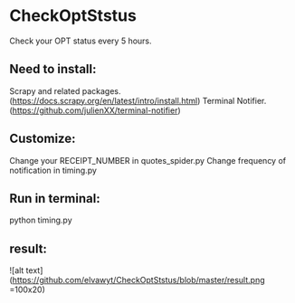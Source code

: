 # CheckOptStstus
Check your OPT status every 5 hours.

## Need to install:
Scrapy and related packages.
(https://docs.scrapy.org/en/latest/intro/install.html)
Terminal Notifier.
(https://github.com/julienXX/terminal-notifier)

## Customize:
Change your RECEIPT_NUMBER in quotes_spider.py
Change frequency of notification in timing.py

## Run in terminal:
python timing.py

## result:
![alt text](https://github.com/elvawyt/CheckOptStstus/blob/master/result.png =100x20)
